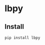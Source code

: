 # lbpy


<!-- WARNING: THIS FILE WAS AUTOGENERATED! DO NOT EDIT! -->

## Install

``` sh
pip install lbpy
```
